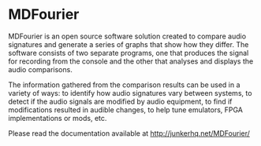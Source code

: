 # MDFourier

MDFourier is an open source software solution created to compare audio signatures and generate a series of graphs that show how they differ. The software consists of two separate programs, one that produces the signal for recording from the console and the other that analyses and displays the audio comparisons.

The information gathered from the comparison results can be used in a variety of ways: to identify how audio signatures vary between systems, to detect if the audio signals are modified by audio equipment, to find if modifications resulted in audible changes, to help tune emulators, FPGA implementations or mods, etc.

Please read the documentation available at http://junkerhq.net/MDFourier/
